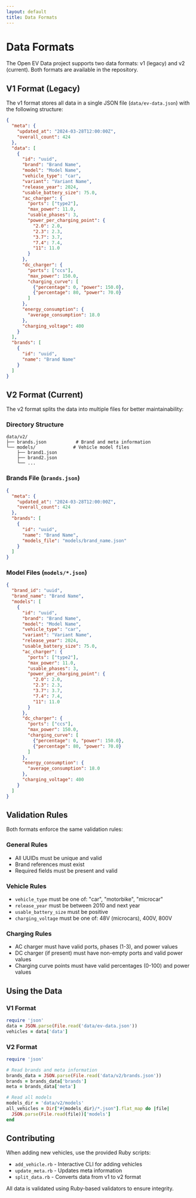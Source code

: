 ```yaml
---
layout: default
title: Data Formats
---
```


# Data Formats

The Open EV Data project supports two data formats: v1 (legacy) and v2 (current). Both formats are available in the repository.

## V1 Format (Legacy)

The v1 format stores all data in a single JSON file (`data/ev-data.json`) with the following structure:

```json
{
  "meta": {
    "updated_at": "2024-03-28T12:00:00Z",
    "overall_count": 424
  },
  "data": [
    {
      "id": "uuid",
      "brand": "Brand Name",
      "model": "Model Name",
      "vehicle_type": "car",
      "variant": "Variant Name",
      "release_year": 2024,
      "usable_battery_size": 75.0,
      "ac_charger": {
        "ports": ["type2"],
        "max_power": 11.0,
        "usable_phases": 3,
        "power_per_charging_point": {
          "2.0": 2.0,
          "2.3": 2.3,
          "3.7": 3.7,
          "7.4": 7.4,
          "11": 11.0
        }
      },
      "dc_charger": {
        "ports": ["ccs"],
        "max_power": 150.0,
        "charging_curve": [
          {"percentage": 0, "power": 150.0},
          {"percentage": 80, "power": 70.0}
        ]
      },
      "energy_consumption": {
        "average_consumption": 18.0
      },
      "charging_voltage": 400
    }
  ],
  "brands": [
    {
      "id": "uuid",
      "name": "Brand Name"
    }
  ]
}
```

## V2 Format (Current)

The v2 format splits the data into multiple files for better maintainability:

### Directory Structure

```
data/v2/
├── brands.json           # Brand and meta information
└── models/              # Vehicle model files
    ├── brand1.json
    ├── brand2.json
    └── ...
```

### Brands File (`brands.json`)

```json
{
  "meta": {
    "updated_at": "2024-03-28T12:00:00Z",
    "overall_count": 424
  },
  "brands": [
    {
      "id": "uuid",
      "name": "Brand Name",
      "models_file": "models/brand_name.json"
    }
  ]
}
```

### Model Files (`models/*.json`)

```json
{
  "brand_id": "uuid",
  "brand_name": "Brand Name",
  "models": [
    {
      "id": "uuid",
      "brand": "Brand Name",
      "model": "Model Name",
      "vehicle_type": "car",
      "variant": "Variant Name",
      "release_year": 2024,
      "usable_battery_size": 75.0,
      "ac_charger": {
        "ports": ["type2"],
        "max_power": 11.0,
        "usable_phases": 3,
        "power_per_charging_point": {
          "2.0": 2.0,
          "2.3": 2.3,
          "3.7": 3.7,
          "7.4": 7.4,
          "11": 11.0
        }
      },
      "dc_charger": {
        "ports": ["ccs"],
        "max_power": 150.0,
        "charging_curve": [
          {"percentage": 0, "power": 150.0},
          {"percentage": 80, "power": 70.0}
        ]
      },
      "energy_consumption": {
        "average_consumption": 18.0
      },
      "charging_voltage": 400
    }
  ]
}
```

## Validation Rules

Both formats enforce the same validation rules:

### General Rules

- All UUIDs must be unique and valid
- Brand references must exist
- Required fields must be present and valid

### Vehicle Rules

- `vehicle_type` must be one of: "car", "motorbike", "microcar"
- `release_year` must be between 2010 and next year
- `usable_battery_size` must be positive
- `charging_voltage` must be one of: 48V (microcars), 400V, 800V

### Charging Rules

- AC charger must have valid ports, phases (1-3), and power values
- DC charger (if present) must have non-empty ports and valid power values
- Charging curve points must have valid percentages (0-100) and power values

## Using the Data

### V1 Format

```ruby
require 'json'
data = JSON.parse(File.read('data/ev-data.json'))
vehicles = data['data']
```

### V2 Format

```ruby
require 'json'

# Read brands and meta information
brands_data = JSON.parse(File.read('data/v2/brands.json'))
brands = brands_data['brands']
meta = brands_data['meta']

# Read all models
models_dir = 'data/v2/models'
all_vehicles = Dir["#{models_dir}/*.json"].flat_map do |file|
  JSON.parse(File.read(file))['models']
end
```

## Contributing

When adding new vehicles, use the provided Ruby scripts:

- `add_vehicle.rb` - Interactive CLI for adding vehicles
- `update_meta.rb` - Updates meta information
- `split_data.rb` - Converts data from v1 to v2 format

All data is validated using Ruby-based validators to ensure integrity.
